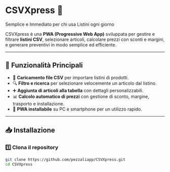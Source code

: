 # CSVXpress 🚀
Semplice e Immediato per chi usa Listini ogni giorno

CSVXpress è una **PWA (Progressive Web App)** sviluppata per gestire e filtrare **listini CSV**, selezionare articoli, calcolare prezzi con sconti e margini, e generare preventivi in modo semplice ed efficiente.

---

## 📌 **Funzionalità Principali**
- 📂 **Caricamento file CSV** per importare listini di prodotti.
- 🔍 **Filtro e ricerca** per selezionare velocemente un articolo dal listino.
- ➕ **Aggiunta di articoli alla tabella** con dettagli personalizzabili.
- 📊 **Calcolo automatico di prezzi** con gestione di sconto, margine, trasporto e installazione.
- 💾 **PWA installabile** su PC e smartphone per un utilizzo rapido.

---

## 📥 **Installazione**
### **1️⃣ Clona il repository**
```sh
git clone https://github.com/pezzaliapp/CSVXpress.git
cd CSVXpress
